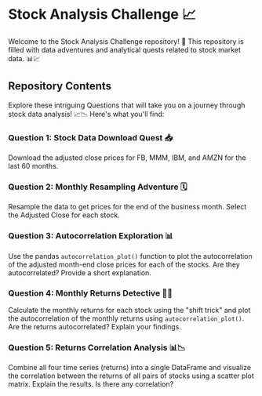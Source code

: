 # Stock Analysis Challenge 📈

Welcome to the Stock Analysis Challenge repository! 🌟 This repository is filled with data adventures and analytical quests related to stock market data. 📊💹

## Repository Contents

Explore these intriguing Questions that will take you on a journey through stock data analysis! 📈📉 Here's what you'll find:

### Question 1: Stock Data Download Quest 📥

Download the adjusted close prices for FB, MMM, IBM, and AMZN for the last 60 months.

### Question 2: Monthly Resampling Adventure 🗓️

Resample the data to get prices for the end of the business month. Select the Adjusted Close for each stock.

### Question 3: Autocorrelation Exploration 📊

Use the pandas `autocorrelation_plot()` function to plot the autocorrelation of the adjusted month-end close prices for each of the stocks. Are they autocorrelated? Provide a short explanation.

### Question 4: Monthly Returns Detective 🕵️‍♂️

Calculate the monthly returns for each stock using the "shift trick" and plot the autocorrelation of the monthly returns using `autocorrelation_plot()`. Are the returns autocorrelated? Explain your findings.

### Question 5: Returns Correlation Analysis 📊📉

Combine all four time series (returns) into a single DataFrame and visualize the correlation between the returns of all pairs of stocks using a scatter plot matrix. Explain the results. Is there any correlation?

